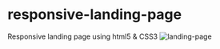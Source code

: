 # responsive-landing-page
Responsive landing page using html5 &amp; CSS3 
![landing-page](https://github.com/RawanAlkhrese/responsive-landing-page/edit/master/responsive-landing-page.gif)
